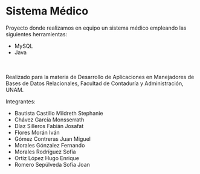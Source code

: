 # Sistema Médico

Proyecto donde realizamos en equipo un sistema médico empleando las siguientes herramientas:

- MySQL
- Java

<div align="center">
  <img src="https://img.shields.io/badge/MySQL-4479A1?style=for-the-badge&logo=mysql&logoColor=white" alt="">
  <img src="https://img.shields.io/badge/JAVA-DB0F27?style=for-the-badge&logo=JAVA&logoColor=white" alt="">
</div>
<br>
Realizado para la materia de Desarrollo de Aplicaciones en Manejadores de Bases de Datos Relacionales, Facultad de Contaduría y Administración, UNAM.

Integrantes:

- Bautista Castillo Mildreth Stephanie
- Chávez García Monsserrath
- Díaz Silleros Fabián Josafat
- Flores Morán Iván
- Gómez Contreras Juan Miguel
- Morales Gónzalez Fernando
- Morales Rodríguez Sofía
- Ortiz López Hugo Enrique
- Romero Sepúlveda Sofía Joan
